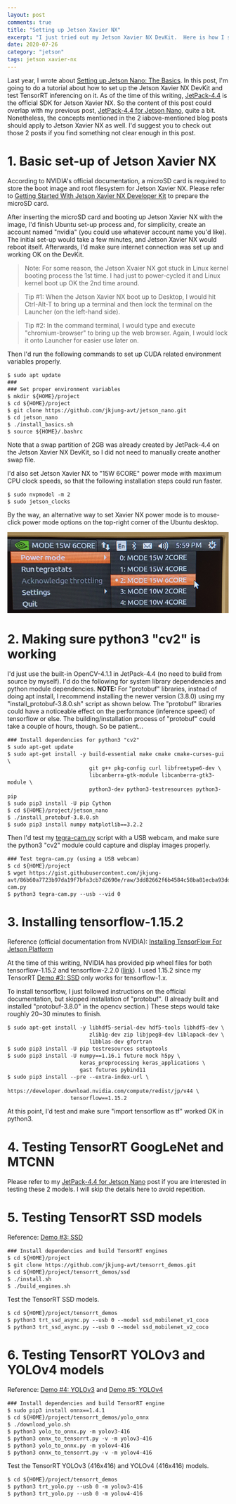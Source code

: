 ```yaml
---
layout: post
comments: true
title: "Setting up Jetson Xavier NX"
excerpt: "I just tried out my Jetson Xavier NX DevKit.  Here is how I set it up for testing TensorRT inferencing and so on."
date: 2020-07-26
category: "jetson"
tags: jetson xavier-nx
---
```


Last year, I wrote about [Setting up Jetson Nano: The Basics](https://jkjung-avt.github.io/setting-up-nano/).  In this post, I'm going to do a tutorial about how to set up the Jetson Xavier NX DevKit and test TensorRT inferencing on it.  As of the time of this writing, [JetPack-4.4](https://developer.nvidia.com/embedded/jetpack) is the official SDK for Jetson Xavier NX.  So the content of this post could overlap with my previous post, [JetPack-4.4 for Jetson Nano](https://jkjung-avt.github.io/jetpack-4.4/), quite a bit.  Nonetheless, the concepts mentioned in the 2 iabove-mentioned blog posts should apply to Jetson Xavier NX as well.  I'd suggest you to check out those 2 posts if you find something not clear enough in this post.

# 1. Basic set-up of Jetson Xavier NX

According to NVIDIA's official documentation, a microSD card is required to store the boot image and root filesystem for Jetson Xavier NX.  Please refer to [Getting Started With Jetson Xavier NX Developer Kit](https://developer.nvidia.com/embedded/learn/get-started-jetson-xavier-nx-devkit) to prepare the microSD card.

After inserting the microSD card and booting up Jetson Xavier NX with the image, I'd finish Ubuntu set-up process and, for simplicity, create an account named "nvidia" (you could use whatever account name you'd like).  The initial set-up would take a few minutes, and Jetson Xavier NX would reboot itself.  Afterwards, I'd make sure internet connection was set up and working OK on the DevKit.

> Note:  For some reason, the Jetson Xvaier NX got stuck in Linux kernel booting process the 1st time.  I had just to power-cycled it and Linux kernel boot up OK the 2nd time around.

> Tip #1:  When the Jetson Xavier NX boot up to Desktop, I would hit Ctrl-Alt-T to bring up a terminal and then lock the terminal on the Launcher (on the left-hand side).

> Tip #2:  In the command terminal, I would type and execute "chromium-browser" to bring up the web browser.  Again, I would lock it onto Launcher for easier use later on.

Then I'd run the following commands to set up CUDA related environment variables properly.

```shell
$ sudo apt update
###
### Set proper environment variables
$ mkdir ${HOME}/project
$ cd ${HOME}/project
$ git clone https://github.com/jkjung-avt/jetson_nano.git
$ cd jetson_nano
$ ./install_basics.sh
$ source ${HOME}/.bashrc
```

Note that a swap partition of 2GB was already created by JetPack-4.4 on the Jetson Xavier NX DevKit, so I did not need to manually create another swap file.

I'd also set Jetson Xavier NX to "15W 6CORE" power mode with maximum CPU clock speeds, so that the following installation steps could run faster.

```
$ sudo nvpmodel -m 2
$ sudo jetson_clocks
```

By the way, an alternative way to set Xavier NX power mode is to mouse-click power mode options on the top-right corner of the Ubuntu desktop.

![Xavier NX 15W 6CORE mode](/assets/2020-07-26-setting-up-xavier-nx/NX_15W_6CORE.png)

# 2. Making sure python3 "cv2" is working

I'd just use the built-in OpenCV-4.1.1 in JetPack-4.4 (no need to build from source by myself).  I'd do the following for system library dependencies and python module dependencies.  **NOTE:** For "protobuf" libraries, instead of doing apt install, I recommend installing the newer version (3.8.0) using my "install_protobuf-3.8.0.sh" script as shown below.  The "protobuf" libraries could have a noticeable effect on the performance (inference speed) of tensorflow or else.  The building/installation process of "protobuf" could take a couple of hours, though.  So be patient...

```shell
### Install dependencies for python3 "cv2"
$ sudo apt-get update
$ sudo apt-get install -y build-essential make cmake cmake-curses-gui \
                          git g++ pkg-config curl libfreetype6-dev \
                          libcanberra-gtk-module libcanberra-gtk3-module \
                          python3-dev python3-testresources python3-pip
$ sudo pip3 install -U pip Cython
$ cd ${HOME}/project/jetson_nano
$ ./install_protobuf-3.8.0.sh
$ sudo pip3 install numpy matplotlib==3.2.2
```

Then I'd test my [tegra-cam.py](https://gist.github.com/jkjung-avt/86b60a7723b97da19f7bfa3cb7d2690e) script with a USB webcam, and make sure the python3 "cv2" module could capture and display images properly.

```shell
### Test tegra-cam.py (using a USB webcam)
$ cd ${HOME}/project
$ wget https://gist.githubusercontent.com/jkjung-avt/86b60a7723b97da19f7bfa3cb7d2690e/raw/3dd82662f6b4584c58ba81ecba93dd6f52c3366c/tegra-cam.py
$ python3 tegra-cam.py --usb --vid 0
```

# 3. Installing tensorflow-1.15.2

Reference (official documentation from NVIDIA): [Installing TensorFlow For Jetson Platform](https://docs.nvidia.com/deeplearning/frameworks/install-tf-jetson-platform/index.html)

At the time of this writing, NVIDIA has provided pip wheel files for both tensorflow-1.15.2 and tensorflow-2.2.0 ([link](https://developer.download.nvidia.com/compute/redist/jp/v44/tensorflow/)).  I used 1.15.2 since my TensorRT [Demo #3: SSD](https://github.com/jkjung-avt/tensorrt_demos#demo-3-ssd) only works for tensorflow-1.x.

To install tensorflow, I just followed instructions on the official documentation, but skipped installation of "protobuf".  (I already built and installed "protobuf-3.8.0" in the opencv section.)  These steps would take roughly 20~30 minutes to finish.

```shell
$ sudo apt-get install -y libhdf5-serial-dev hdf5-tools libhdf5-dev \
                          zlib1g-dev zip libjpeg8-dev liblapack-dev \
                          libblas-dev gfortran
$ sudo pip3 install -U pip testresources setuptools
$ sudo pip3 install -U numpy==1.16.1 future mock h5py \
                       keras_preprocessing keras_applications \
                       gast futures pybind11
$ sudo pip3 install --pre --extra-index-url \
                    https://developer.download.nvidia.com/compute/redist/jp/v44 \
                    tensorflow==1.15.2
```

At this point, I'd test and make sure "import tensorflow as tf" worked OK in python3.

# 4. Testing TensorRT GoogLeNet and MTCNN

Please refer to my [JetPack-4.4 for Jetson Nano](https://jkjung-avt.github.io/jetpack-4.4/) post if you are interested in testing these 2 models.  I will skip the details here to avoid repetition.

# 5. Testing TensorRT SSD models

Reference: [Demo #3: SSD](https://github.com/jkjung-avt/tensorrt_demos#demo-3-ssd)

```shell
### Install dependencies and build TensorRT engines
$ cd ${HOME}/project
$ git clone https://github.com/jkjung-avt/tensorrt_demos.git
$ cd ${HOME}/project/tensorrt_demos/ssd
$ ./install.sh
$ ./build_engines.sh
```

Test the TensorRT SSD models.

```shell
$ cd ${HOME}/project/tensorrt_demos
$ python3 trt_ssd_async.py --usb 0 --model ssd_mobilenet_v1_coco
$ python3 trt_ssd_async.py --usb 0 --model ssd_mobilenet_v2_coco
```

# 6. Testing TensorRT YOLOv3 and YOLOv4 models

Reference: [Demo #4: YOLOv3](https://github.com/jkjung-avt/tensorrt_demos#demo-4-yolov3) and [Demo #5: YOLOv4](https://github.com/jkjung-avt/tensorrt_demos#yolov4)

```shell
### Install dependencies and build TensorRT engine
$ sudo pip3 install onnx==1.4.1
$ cd ${HOME}/project/tensorrt_demos/yolo_onnx
$ ./download_yolo.sh
$ python3 yolo_to_onnx.py -m yolov3-416
$ python3 onnx_to_tensorrt.py -v -m yolov3-416
$ python3 yolo_to_onnx.py -m yolov4-416
$ python3 onnx_to_tensorrt.py -v -m yolov4-416
```

Test the TensorRT YOLOv3 (416x416) and YOLOv4 (416x416) models.

```shell
$ cd ${HOME}/project/tensorrt_demos
$ python3 trt_yolo.py --usb 0 -m yolov3-416
$ python3 trt_yolo.py --usb 0 -m yolov4-416
```
